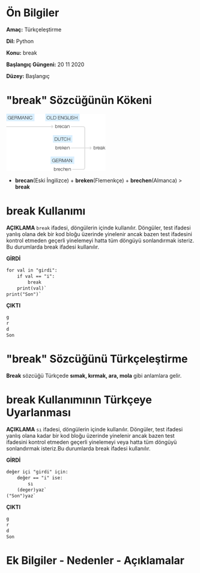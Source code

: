 # Ön Bilgiler
**Amaç:** Türkçeleştirme

**Dil:** Python

**Konu:** break

**Başlangıç Güngeni:** 20 11 2020

**Düzey:** Başlangıç

# "break" Sözcüğünün Kökeni
![Görsel](/belgelik/görseller/kökenbilim/break.png)

- **brecan**(Eski İngilizce) + **breken**(Flemenkçe) + **brechen**(Almanca) > **break** 

# break Kullanımı

**AÇIKLAMA**
`break` ifadesi, döngülerin içinde kullanılır. Döngüler, test ifadesi yanlış olana dek bir kod bloğu üzerinde yinelenir ancak bazen test ifadesini kontrol etmeden geçerli yinelemeyi hatta tüm döngüyü sonlandırmak isteriz. Bu durumlarda break ifadesi kullanılır.

**GİRDİ**
```
for val in "girdi":
    if val == "i":
        break
    print(val)`
print("Son")`
```
**ÇIKTI**
```
g
r
d
Son
```
# "break" Sözcüğünü Türkçeleştirme
**Break** sözcüğü Türkçede **sımak, kırmak, ara, mola** gibi anlamlara gelir.

# break Kullanımının Türkçeye Uyarlanması

**AÇIKLAMA**
`sı` ifadesi, döngülerin içinde kullanılır. Döngüler, test ifadesi yanlış olana kadar bir kod bloğu üzerinde yinelenir ancak bazen test ifadesini kontrol etmeden geçerli yinelemeyi veya hatta tüm döngüyü sonlandırmak isteriz.Bu durumlarda break ifadesi kullanılır.

**GİRDİ**
```
değer içi "girdi" için:
    değer == "i" ise:
        sı
    (deger)yaz`
("Son")yaz`
```
**ÇIKTI**
```
g
r
d
Son
```
# Ek Bilgiler - Nedenler - Açıklamalar






